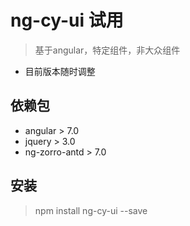 # ng-cy-ui 试用
> 基于angular，特定组件，非大众组件

* 目前版本随时调整

## 依赖包
- angular > 7.0 
- jquery > 3.0
- ng-zorro-antd > 7.0

## 安装
> npm install ng-cy-ui --save


